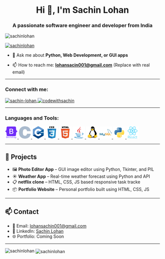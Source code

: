<h1 align="center">Hi 👋, I'm Sachin Lohan</h1>
<h3 align="center">A passionate software engineer and developer from India</h3>

<p align="left"> 
  <img src="https://komarev.com/ghpvc/?username=sachinlohan&label=Profile%20views&color=0e75b6&style=flat" alt="sachinlohan" /> 
</p>

<p align="left"> 
  <a href="https://github.com/ryo-ma/github-profile-trophy">
    <img src="https://github-profile-trophy.vercel.app/?username=sachinlohan" alt="sachinlohan" />
  </a> 
</p>

- 💬 Ask me about **Python, Web Development, or GUI apps**

- 📫 How to reach me: **lohansacin001@gmail.com** (Replace with real email)  

---

<h3 align="left">Connect with me:</h3>
<p align="left">
  <a href="https://linkedin.com/in/sachin-lohan" target="blank">
    <img align="center" src="https://raw.githubusercontent.com/rahuldkjain/github-profile-readme-generator/master/src/images/icons/Social/linked-in-alt.svg" alt="sachin-lohan" height="30" width="40" />
  </a>
  <a href="https://instagram.com/codewithsachin" target="blank">
    <img align="center" src="https://raw.githubusercontent.com/rahuldkjain/github-profile-readme-generator/master/src/images/icons/Social/instagram.svg" alt="codewithsachin" height="30" width="40" />
  </a>
</p>

---

<h3 align="left">Languages and Tools:</h3>
<p align="left">
  <a href="https://getbootstrap.com" target="_blank"> <img src="https://raw.githubusercontent.com/devicons/devicon/master/icons/bootstrap/bootstrap-plain-wordmark.svg" alt="bootstrap" width="40" height="40"/> </a>
  <a href="https://www.cprogramming.com/" target="_blank"> <img src="https://raw.githubusercontent.com/devicons/devicon/master/icons/c/c-original.svg" alt="c" width="40" height="40"/> </a>
  <a href="https://www.w3schools.com/cpp/" target="_blank"> <img src="https://raw.githubusercontent.com/devicons/devicon/master/icons/cplusplus/cplusplus-original.svg" alt="cplusplus" width="40" height="40"/> </a>
  <a href="https://www.w3schools.com/css/" target="_blank"> <img src="https://raw.githubusercontent.com/devicons/devicon/master/icons/css3/css3-original-wordmark.svg" alt="css3" width="40" height="40"/> </a>
  <a href="https://www.w3.org/html/" target="_blank"> <img src="https://raw.githubusercontent.com/devicons/devicon/master/icons/html5/html5-original-wordmark.svg" alt="html5" width="40" height="40"/> </a>
  <a href="https://www.java.com" target="_blank"> <img src="https://raw.githubusercontent.com/devicons/devicon/master/icons/java/java-original.svg" alt="java" width="40" height="40"/> </a>
  <a href="https://www.linux.org/" target="_blank"> <img src="https://raw.githubusercontent.com/devicons/devicon/master/icons/linux/linux-original.svg" alt="linux" width="40" height="40"/> </a>
  <a href="https://www.mysql.com/" target="_blank"> <img src="https://raw.githubusercontent.com/devicons/devicon/master/icons/mysql/mysql-original-wordmark.svg" alt="mysql" width="40" height="40"/> </a>
  <a href="https://www.python.org" target="_blank"> <img src="https://raw.githubusercontent.com/devicons/devicon/master/icons/python/python-original.svg" alt="python" width="40" height="40"/> </a>
  <a href="https://reactjs.org/" target="_blank"> <img src="https://raw.githubusercontent.com/devicons/devicon/master/icons/react/react-original-wordmark.svg" alt="react" width="40" height="40"/> </a>
</p>

---

## 🚀 Projects
- 🖼️ **Photo Editor App** – GUI image editor using Python, Tkinter, and PIL
- ☀️ **Weather App** – Real-time weather forecast using Python and API
- 📋 **netflix clone** – HTML, CSS, JS based responsive task tracke
- 📦 **Portfolio Website** – Personal portfolio built using HTML, CSS, JS

---

## 📫 Contact
- 📧 Email: lohansachin001@gmail.com   
- 💼 LinkedIn: [Sachin Lohan](https://www.linkedin.com/in/sachin-lohan)  
- 🌐 Portfolio: Coming Soon

---

<p>
  <img align="left" src="https://github-readme-stats.vercel.app/api/top-langs?username=sachinlohan&show_icons=true&locale=en&layout=compact" alt="sachinlohan" />
</p>

<p>&nbsp;<img align="center" src="https://github-readme-stats.vercel.app/api?username=sachinlohan&show_icons=true&locale=en" alt="sachinlohan" /></p>
